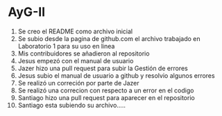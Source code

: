 # AyG-II
1. Se creo el README como archivo inicial
2. Se subio desde la pagina de github.com el archivo trabajado en Laboratorio 1 para su uso en linea
3. Mis contribuidores se añadieron al repositorio
4. Jesus empezó con el manual de usuario
5. Jazer hizo una pull request para subir la Gestión de errores
6. Jesus subio el manual de usuario a github y resolvio algunos errores 
7. Se realizó un correción por parte de Jazer
8. Se realizó una correcion con respecto a un error en el codigo
9. Santiago hizo una pull request para aparecer en el repositorio
10. Santiago esta subiendo su archivo.....
